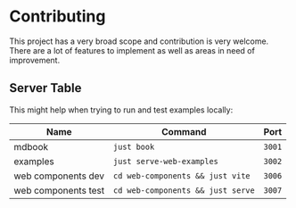 # Contributing

This project has a very broad scope and contribution is very welcome.
There are a lot of features to implement as well as areas in need of improvement.


## Server Table

This might help when trying to run and test examples locally:

| Name                | Command                           | Port   |
| ------------------- | --------------------------------- | ------ |
| mdbook              | `just book`                       | `3001` |
| examples            | `just serve-web-examples`         | `3002` |
| web components dev  | `cd web-components && just vite`  | `3006` |
| web components test | `cd web-components && just serve` | `3007` |